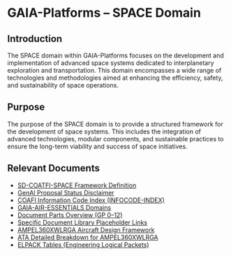 # GAIA-Platforms – SPACE Domain

## Introduction

The SPACE domain within GAIA-Platforms focuses on the development and implementation of advanced space systems dedicated to interplanetary exploration and transportation. This domain encompasses a wide range of technologies and methodologies aimed at enhancing the efficiency, safety, and sustainability of space operations.

## Purpose

The purpose of the SPACE domain is to provide a structured framework for the development of space systems. This includes the integration of advanced technologies, modular components, and sustainable practices to ensure the long-term viability and success of space initiatives.

## Relevant Documents

- [SD-COATFI-SPACE Framework Definition](../../GAIA-SPACE/SD-COATFI-SPACE.md)
- [GenAI Proposal Status Disclaimer](../../GAIA-AIR/GenAI-Proposal-Status-Disclaimer.md)
- [COAFI Information Code Index (INFOCODE-INDEX)](../../COAFI-APP/INFOCODE-INDEX.md)
- [GAIA-AIR-ESSENTIALS Domains](../../GAIA-AIR/GAIA-AIR-ESSENTIALS-Domains.md)
- [Document Parts Overview (GP 0–12)](../../COAFI-APP/GP-0-12.md)
- [Specific Document Library Placeholder Links](../../COAFI-APP/Specific-Document-Library-Placeholder-Links.md)
- [AMPEL360XWLRGA Aircraft Design Framework](../../GAIA-AIR/AMPEL360XWLRGA.md)
- [ATA Detailed Breakdown for AMPEL360XWLRGA](../../GAIA-AIR/ATA-Detailed-Breakdown.md)
- [ELPACK Tables (Engineering Logical Packets)](../../GAIA-AIR/ELPACK-Tables.md)
